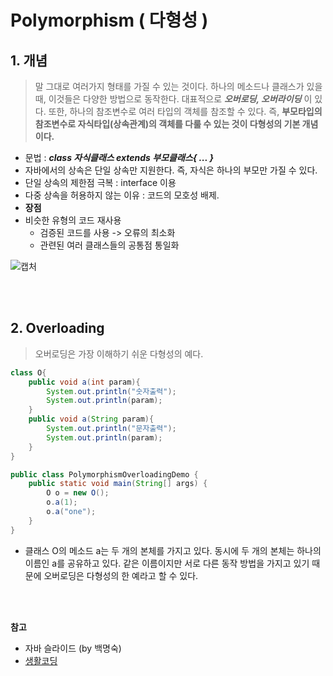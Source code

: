 # Polymorphism ( 다형성 )

## 1. 개념

> 말 그대로 여러가지 형태를 가질 수 있는 것이다.  하나의 메소드나 클래스가 있을 때, 이것들은 다양한 방법으로 동작한다. 대표적으로 ***오버로딩, 오버라이딩*** 이 있다. 또한, 하나의 참조변수로 여러 타입의 객체를 참조할 수 있다. 즉, **부모타입의 참조변수로 자식타입(상속관계)의 객체를 다룰 수 있는 것이 다형성의 기본 개념이다.**
>


- 문법 : ***class 자식클래스 extends 부모클래스{ ... }***
- 자바에서의 상속은 단일 상속만 지원한다. 즉, 자식은 하나의 부모만 가질 수 있다.
- 단일 상속의 제한점 극복 : interface 이용
- 다중 상속을 허용하지 않는 이유 : 코드의 모호성 배제.
- **장점**
- 비슷한 유형의 코드 재사용
  - 검증된 코드를 사용 -> 오류의 최소화
  - 관련된 여러 클래스들의 공통점 통일화

![캡처](https://user-images.githubusercontent.com/51367622/93668792-f42a3a00-fac9-11ea-87a0-5f28b294acf0.PNG)



<br/>

<br/>

## 2. Overloading
> 오버로딩은 가장 이해하기 쉬운 다형성의 예다. 

```java
class O{
    public void a(int param){
        System.out.println("숫자출력");
        System.out.println(param);
    }
    public void a(String param){
        System.out.println("문자출력");
        System.out.println(param);
    }
}

public class PolymorphismOverloadingDemo {
    public static void main(String[] args) {
        O o = new O();
        o.a(1);
        o.a("one");
    }
}

```

- 클래스 O의 메소드 a는 두 개의 본체를 가지고 있다. 동시에 두 개의 본체는 하나의 이름인 a를 공유하고 있다. 같은 이름이지만 서로 다른 동작 방법을 가지고 있기 때문에 오버로딩은 다형성의 한 예라고 할 수 있다. 

<br/>

<br/>



**참고**

- 자바 슬라이드 (by 백명숙)
- [생활코딩](https://www.opentutorials.org/module/516/6127)



























